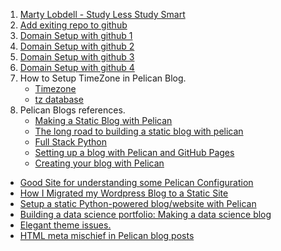 1. [Marty Lobdell - Study Less Study Smart](https://www.youtube.com/watch?v=IlU-zDU6aQ0)
2. [Add exiting repo to github](https://help.github.com/articles/adding-an-existing-project-to-github-using-the-command-line/)
3. [Domain Setup with github 1](http://blog.teamtreehouse.com/using-github-pages-to-host-your-website)
4. [Domain Setup with github 2](https://help.github.com/articles/using-a-custom-domain-with-github-pages/)
5. [Domain Setup with github 3](http://www.mycowsworld.com/blog/2015/07/12/setting-up-a-godaddy-domain-name-with-github/)
6. [Domain Setup with github 4](http://andrewsturges.com/blog/jekyll/tutorial/2014/11/06/github-and-godaddy.html)
7. How to Setup TimeZone in Pelican Blog.
    * [Timezone](http://docs.getpelican.com/en/3.1.1/settings.html#timezone)
    * [tz database](https://en.wikipedia.org/wiki/Tz_database)
8. Pelican Blogs references.
    * [Making a Static Blog with Pelican](http://nafiulis.me/making-a-static-blog-with-pelican.html)
    * [The long road to building a static blog with pelican](https://www.notionsandnotes.org/tech/web-development/pelican-static-blog-setup.html)
    * [Full Stack Python](https://www.fullstackpython.com/pelican.html)
    * [Setting up a blog with Pelican and GitHub Pages](http://cyrille.rossant.net/pelican-github/)
    * [Creating your blog with Pelican](http://chdoig.github.io/create-pelican-blog.html)
* [Good Site for understanding some Pelican Configuration](http://reachtim.com/articles/pelican-configuration-for-reachtimcom.html)
* [How I Migrated my Wordpress Blog to a Static Site](http://jamesmurty.com/2013/05/23/migrate-wordpress-blog-to-static-site/)
* [Setup a static Python-powered blog/website with Pelican](http://csparpa.github.io/blog/2014/11/setup-static-blog-with-pelican.html)
* [Building a data science portfolio: Making a data science blog](https://www.dataquest.io/blog/how-to-setup-a-data-science-blog/)
* [Elegant theme issues.](https://github.com/talha131/pelican-elegant/issues/98)
* [HTML meta mischief in Pelican blog posts](http://www.voidynullness.net/blog/2013/05/25/html-meta-description-in-pelican-blog-posts/)








